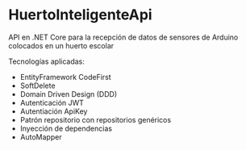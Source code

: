 # HuertoInteligenteApi
API en .NET Core para la recepción de datos de sensores de Arduino colocados en un huerto escolar

Tecnologías aplicadas:
- EntityFramework CodeFirst
- SoftDelete
- Domain Driven Design (DDD)
- Autenticación JWT
- Autentiación ApiKey
- Patrón repositorio con repositorios genéricos
- Inyección de dependencias
- AutoMapper
